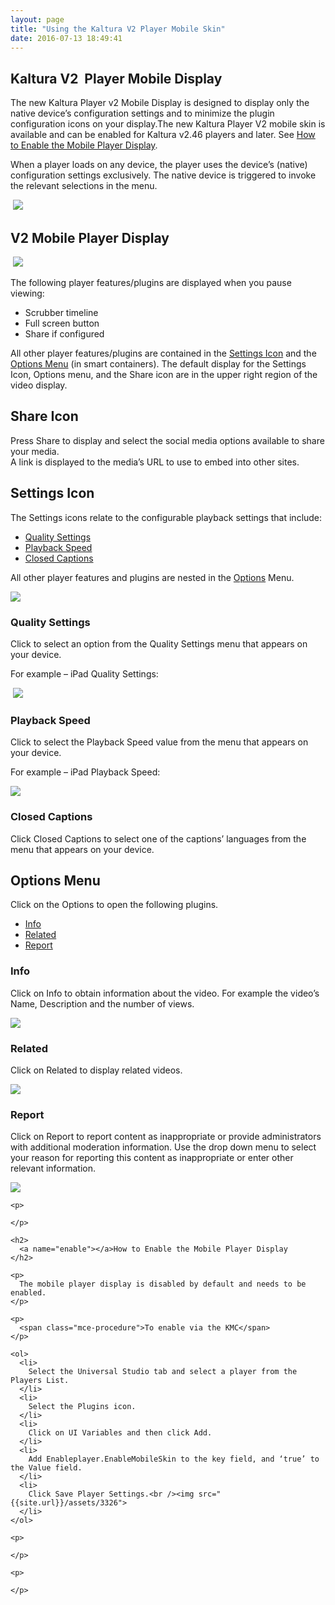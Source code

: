 ```yaml
---
layout: page
title: "Using the Kaltura V2 Player Mobile Skin"
date: 2016-07-13 18:49:41
---
```


<h2>
    Kaltura V2  Player Mobile Display
  </h2>
  
  <p>
    The new Kaltura Player v2 Mobile Display is designed to display only the native device’s configuration settings and to minimize the plugin configuration icons on your display.The new Kaltura Player V2 mobile skin is available and can be enabled for Kaltura v2.46 players and later. See <a href="#enable">How to Enable the Mobile Player Display</a>.
  </p>
  
  <p>
    When a player loads on any device, the player uses the device’s (native) configuration settings exclusively. The native device is triggered to invoke the relevant selections in the menu.   
  </p>
  
  <p>
     <img src="{{site.url}}/assets/3298">
  </p>
  
  <h2>
    V2 Mobile Player Display
  </h2>
  
  <p>
     <img src="{{site.url}}/assets/3299">
  </p>
  
  <p>
    The following player features/plugins are displayed when you pause viewing:
  </p>
  
  <ul>
    <li>
      Scrubber timeline
    </li>
    <li>
      Full screen button
    </li>
    <li>
      Share if configured
    </li>
  </ul>
  
  <p>
    All other player features/plugins are contained in the <a href="#settings">Settings Icon</a> and the <a href="#options_menu">Options Menu</a> (in smart containers). The default display for the Settings Icon, Options menu, and the Share icon are in the upper right region of the video display.
  </p>
  
  <h2>
    Share Icon
  </h2>
  
  <p>
    Press Share to display and select the social media options available to share your media.<br /> A link is displayed to the media’s URL to use to embed into other sites.
  </p>
  
  <h2>
    <a name="settings"></a>Settings Icon
  </h2>
  
  <p>
    The Settings icons relate to the configurable playback settings that include:
  </p>
  
  <ul>
    <li>
      <a href="#quality_settings">Quality Settings</a>
    </li>
    <li>
      <a href="#playback_speed">Playback Speed</a>
    </li>
    <li>
      <a href="#closed_captions">Closed Captions</a>
    </li>
  </ul>
  
  <p>
    All other player features and plugins are nested in the <a href="#options_menu">Options</a> Menu.
  </p>
  
  <p>
    <img src="{{site.url}}/assets/3308">
  </p>
  
  <h3>
    <a name="quality_settings"></a>Quality Settings  
  </h3>
  
  <p>
    Click to select an option from the Quality Settings menu that appears on your device.
  </p>
  
  <p>
    For example – iPad Quality Settings:
  </p>
  
  <p>
     <img src="{{site.url}}/assets/3300">
  </p>
  
  <h3>
    <a name="playback_speed"></a>Playback Speed
  </h3>
  
  <p>
    Click to select the Playback Speed value from the menu that appears on your device.
  </p>
  
  <p>
    For example – iPad Playback Speed:
  </p>
  
  <p>
    <img src="{{site.url}}/assets/3301">
  </p>
  
  <h3>
    <a name="closed_captions"></a>Closed Captions
  </h3>
  
  <p>
    Click Closed Captions to select one of the captions’ languages from the menu that appears on your device.
  </p>
  
  <h2>
    <a name="options_menu"></a>Options Menu
  </h2>
  
  <p>
    Click on the Options to open the following plugins.
  </p>
  
  <ul>
    <li>
      <a href="#info">Info</a>
    </li>
    <li>
      <a href="#related">Related</a>
    </li>
    <li>
      <a href="#report">Report</a>
    </li>
  </ul>
  
  <h3>
    <a name="info"></a>Info
  </h3>
  
  <p>
    Click on Info to obtain information about the video. For example the video’s Name, Description and the number of views.
  </p>
  
  <p>
    <img src="{{site.url}}/assets/3307">
  </p>
  
  <h3>
    <a name="related"></a>Related
  </h3>
  
  <p>
    Click on Related to display related videos.
  </p>
  
  <p>
    <img src="{{site.url}}/assets/3306">
  </p>
  
  <h3>
    <a name="report"></a>Report
  </h3>
  
  <p>
    Click on Report to report content as inappropriate or provide administrators with additional moderation information. Use the drop down menu to select your reason for reporting this content as inappropriate or enter other relevant information.
  </p>
  
  <div>
    <p>
      <img src="{{site.url}}/assets/3305">
    </p>
    
    <p>
       
    </p>
    
    <h2>
      <a name="enable"></a>How to Enable the Mobile Player Display
    </h2>
    
    <p>
      The mobile player display is disabled by default and needs to be enabled.
    </p>
    
    <p>
      <span class="mce-procedure">To enable via the KMC</span>
    </p>
    
    <ol>
      <li>
        Select the Universal Studio tab and select a player from the Players List.
      </li>
      <li>
        Select the Plugins icon.
      </li>
      <li>
        Click on UI Variables and then click Add.
      </li>
      <li>
        Add Enableplayer.EnableMobileSkin to the key field, and ‘true’ to the Value field.
      </li>
      <li>
        Click Save Player Settings.<br /><img src="{{site.url}}/assets/3326">
      </li>
    </ol>
    
    <p>
       
    </p>
    
    <p>
       
    </p>
  </div>